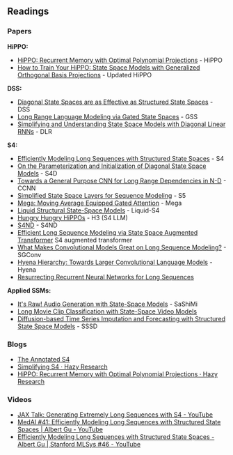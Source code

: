 ## Readings

### Papers

**HiPPO:**

- [HiPPO: Recurrent Memory with Optimal Polynomial Projections](https://arxiv.org/pdf/2008.07669.pdf) - HiPPO
- [How to Train Your HiPPO: State Space Models with Generalized Orthogonal Basis Projections](https://arxiv.org/pdf/2206.12037.pdf) - Updated HiPPO

**DSS:**

- [Diagonal State Spaces are as Effective as Structured State Spaces](https://arxiv.org/pdf/2203.14343.pdf) - DSS
- [Long Range Language Modeling via Gated State Spaces](https://arxiv.org/pdf/2206.13947.pdf) - GSS
- [Simplifying and Understanding State Space Models with Diagonal Linear RNNs](https://arxiv.org/abs/2212.00768) - DLR

**S4:**

- [Efficiently Modeling Long Sequences with Structured State Spaces](https://arxiv.org/pdf/2111.00396.pdf) - S4
- [On the Parameterization and Initialization of Diagonal State Space Models](https://arxiv.org/pdf/2206.11893.pdf) - S4D
- [Towards a General Purpose CNN for Long Range Dependencies in N-D](https://arxiv.org/abs/2206.03398?s=09) - CCNN
- [Simplified State Space Layers for Sequence Modeling](https://arxiv.org/abs/2208.04933) - S5
- [Mega: Moving Average Equipped Gated Attention](https://arxiv.org/abs/2209.10655) - Mega
- [Liquid Structural State-Space Models](https://arxiv.org/abs/2209.12951) - Liquid-S4
- [Hungry Hungry HiPPOs](https://openreview.net/pdf?id=COZDy0WYGg) - H3 (S4 LLM)
- [S4ND](https://arxiv.org/abs/2210.06583) - S4ND
- [Efficient Long Sequence Modeling via State Space Augmented Transformer](https://arxiv.org/abs/2212.08136) S4 augmented transformer
- [What Makes Convolutional Models Great on Long Sequence Modeling?](https://arxiv.org/abs/2210.09298) - SGConv
- [Hyena Hierarchy: Towards Larger Convolutional Language Models](https://arxiv.org/abs/2302.10866) - Hyena
- [Resurrecting Recurrent Neural Networks for Long Sequences](https://arxiv.org/abs/2303.06349)

**Applied SSMs:**

- [It's Raw! Audio Generation with State-Space Models](https://arxiv.org/pdf/2202.09729.pdf) - SaShiMi
- [Long Movie Clip Classification with State-Space Video Models](https://arxiv.org/pdf/2204.01692.pdf)
- [Diffusion-based Time Series Imputation and Forecasting with Structured State Space Models](https://arxiv.org/abs/2208.09399) - SSSD

### Blogs

- [The Annotated S4](https://srush.github.io/annotated-s4/#addressing-long-range-dependencies-with-hippo)
- [Simplifying S4 · Hazy Research](https://hazyresearch.stanford.edu/blog/2022-06-11-simplifying-s4)
- [HiPPO: Recurrent Memory with Optimal Polynomial Projections · Hazy Research](https://hazyresearch.stanford.edu/blog/2020-12-05-hippo)

### Videos

- [JAX Talk: Generating Extremely Long Sequences with S4 - YouTube](https://www.youtube.com/watch?v=GqwhkbrWDOI)
- [MedAI #41: Efficiently Modeling Long Sequences with Structured State Spaces | Albert Gu - YouTube](https://www.youtube.com/watch?v=luCBXCErkCs)
- [Efficiently Modeling Long Sequences with Structured State Spaces - Albert Gu | Stanford MLSys #46 - YouTube](https://www.youtube.com/watch?v=EvQ3ncuriCM)
